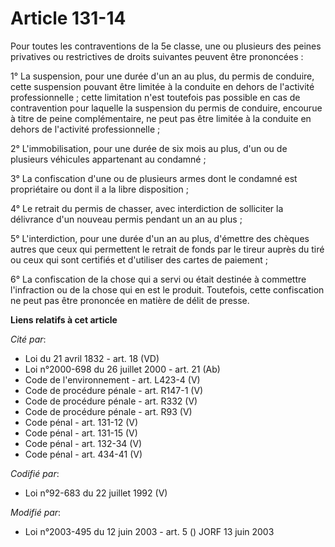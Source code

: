 # Article 131-14

Pour toutes les contraventions de la 5e classe, une ou plusieurs des peines privatives ou restrictives de droits suivantes
peuvent être prononcées :

1° La suspension, pour une durée d'un an au plus, du permis de conduire, cette suspension pouvant être limitée à la conduite
en dehors de l'activité professionnelle ; cette limitation n'est toutefois pas possible en cas de contravention pour laquelle
la suspension du permis de conduire, encourue à titre de peine complémentaire, ne peut pas être limitée à la conduite en
dehors de l'activité professionnelle ;

2° L'immobilisation, pour une durée de six mois au plus, d'un ou de plusieurs véhicules appartenant au condamné ;

3° La confiscation d'une ou de plusieurs armes dont le condamné est propriétaire ou dont il a la libre disposition ;

4° Le retrait du permis de chasser, avec interdiction de solliciter la délivrance d'un nouveau permis pendant un an au plus ;

5° L'interdiction, pour une durée d'un an au plus, d'émettre des chèques autres que ceux qui permettent le retrait de fonds
par le tireur auprès du tiré ou ceux qui sont certifiés et d'utiliser des cartes de paiement ;

6° La confiscation de la chose qui a servi ou était destinée à commettre l'infraction ou de la chose qui en est le produit.
Toutefois, cette confiscation ne peut pas être prononcée en matière de délit de presse.

**Liens relatifs à cet article**

_Cité par_:

  - Loi du 21 avril 1832 - art. 18 (VD)
  - Loi n°2000-698 du 26 juillet 2000 - art. 21 (Ab)
  - Code de l'environnement - art. L423-4 (V)
  - Code de procédure pénale - art. R147-1 (V)
  - Code de procédure pénale - art. R332 (V)
  - Code de procédure pénale - art. R93 (V)
  - Code pénal - art. 131-12 (V)
  - Code pénal - art. 131-15 (V)
  - Code pénal - art. 132-34 (V)
  - Code pénal - art. 434-41 (V)

_Codifié par_:

  - Loi n°92-683 du 22 juillet 1992 (V)

_Modifié par_:

  - Loi n°2003-495 du 12 juin 2003 - art. 5 () JORF 13 juin 2003
